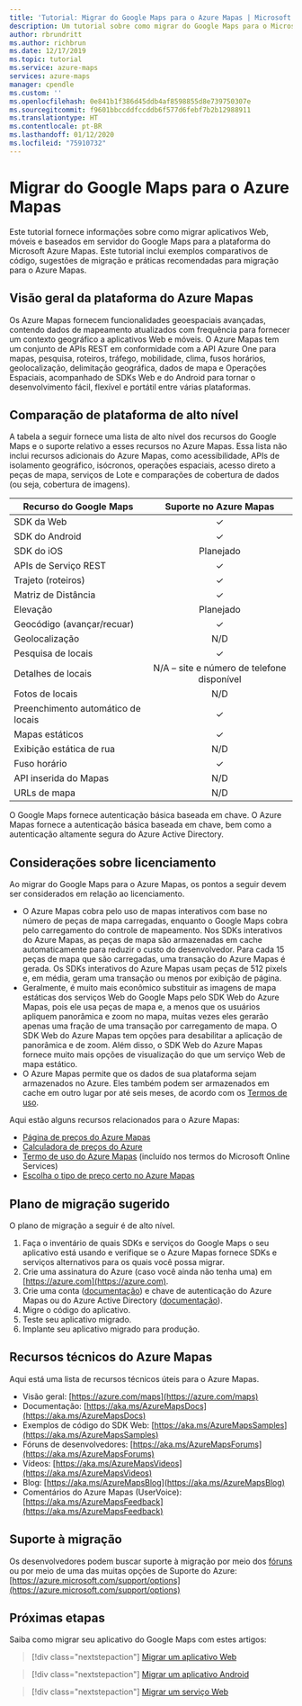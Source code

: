 ```yaml
---
title: 'Tutorial: Migrar do Google Maps para o Azure Mapas | Microsoft Azure Mapas'
description: Um tutorial sobre como migrar do Google Maps para o Microsoft Azure Mapas. As diretrizes orientam você sobre como alternar para as APIs e SDKs do Azure Mapas.
author: rbrundritt
ms.author: richbrun
ms.date: 12/17/2019
ms.topic: tutorial
ms.service: azure-maps
services: azure-maps
manager: cpendle
ms.custom: ''
ms.openlocfilehash: 0e841b1f386d45ddb4af8598855d8e739750307e
ms.sourcegitcommit: f9601bbccddfccddb6f577d6febf7b2b12988911
ms.translationtype: HT
ms.contentlocale: pt-BR
ms.lasthandoff: 01/12/2020
ms.locfileid: "75910732"
---
```

# <a name="migrate-from-google-maps-to-azure-maps"></a>Migrar do Google Maps para o Azure Mapas

Este tutorial fornece informações sobre como migrar aplicativos Web, móveis e baseados em servidor do Google Maps para a plataforma do Microsoft Azure Mapas. Este tutorial inclui exemplos comparativos de código, sugestões de migração e práticas recomendadas para migração para o Azure Mapas.

## <a name="azure-maps-platform-overview"></a>Visão geral da plataforma do Azure Mapas

Os Azure Mapas fornecem funcionalidades geoespaciais avançadas, contendo dados de mapeamento atualizados com frequência para fornecer um contexto geográfico a aplicativos Web e móveis. O Azure Mapas tem um conjunto de APIs REST em conformidade com a API Azure One para mapas, pesquisa, roteiros, tráfego, mobilidade, clima, fusos horários, geolocalização, delimitação geográfica, dados de mapa e Operações Espaciais, acompanhado de SDKs Web e do Android para tornar o desenvolvimento fácil, flexível e portátil entre várias plataformas.

## <a name="high-level-platform-comparison"></a>Comparação de plataforma de alto nível

A tabela a seguir fornece uma lista de alto nível dos recursos do Google Maps e o suporte relativo a esses recursos no Azure Mapas. Essa lista não inclui recursos adicionais do Azure Mapas, como acessibilidade, APIs de isolamento geográfico, isócronos, operações espaciais, acesso direto a peças de mapa, serviços de Lote e comparações de cobertura de dados (ou seja, cobertura de imagens).

| Recurso do Google Maps         | Suporte no Azure Mapas                     |
|-----------------------------|:--------------------------------------:|
| SDK da Web                     | ✓                                      |
| SDK do Android                 | ✓                                      |
| SDK do iOS                     | Planejado                                |
| APIs de Serviço REST           | ✓                                      |
| Trajeto (roteiros)        | ✓                                      |
| Matriz de Distância             | ✓                                      |
| Elevação                   | Planejado                                |
| Geocódigo (avançar/recuar) | ✓                                      |
| Geolocalização                 | N/D                                    |
| Pesquisa de locais               | ✓                                      |
| Detalhes de locais              | N/A – site e número de telefone disponível |
| Fotos de locais               | N/D                                    |
| Preenchimento automático de locais          | ✓                                      |
| Mapas estáticos                 | ✓                                      |
| Exibição estática de rua          | N/D                                    |
| Fuso horário                   | ✓                                      |
| API inserida do Mapas           | N/D                                    |
| URLs de mapa                    | N/D                                    |

O Google Maps fornece autenticação básica baseada em chave. O Azure Mapas fornece a autenticação básica baseada em chave, bem como a autenticação altamente segura do Azure Active Directory.

## <a name="licensing-considerations"></a>Considerações sobre licenciamento

Ao migrar do Google Maps para o Azure Mapas, os pontos a seguir devem ser considerados em relação ao licenciamento.

- O Azure Mapas cobra pelo uso de mapas interativos com base no número de peças de mapa carregadas, enquanto o Google Maps cobra pelo carregamento do controle de mapeamento. Nos SDKs interativos do Azure Mapas, as peças de mapa são armazenadas em cache automaticamente para reduzir o custo do desenvolvedor. Para cada 15 peças de mapa que são carregadas, uma transação do Azure Mapas é gerada. Os SDKs interativos do Azure Mapas usam peças de 512 pixels e, em média, geram uma transação ou menos por exibição de página.
- Geralmente, é muito mais econômico substituir as imagens de mapa estáticas dos serviços Web do Google Maps pelo SDK Web do Azure Mapas, pois ele usa peças de mapa e, a menos que os usuários apliquem panorâmica e zoom no mapa, muitas vezes eles gerarão apenas uma fração de uma transação por carregamento de mapa. O SDK Web do Azure Mapas tem opções para desabilitar a aplicação de panorâmica e de zoom. Além disso, o SDK Web do Azure Mapas fornece muito mais opções de visualização do que um serviço Web de mapa estático.
- O Azure Mapas permite que os dados de sua plataforma sejam armazenados no Azure. Eles também podem ser armazenados em cache em outro lugar por até seis meses, de acordo com os [Termos de uso](https://www.microsoftvolumelicensing.com/DocumentSearch.aspx?Mode=3&DocumentTypeId=46).

Aqui estão alguns recursos relacionados para o Azure Mapas:

- [Página de preços do Azure Mapas](https://azure.microsoft.com/pricing/details/azure-maps/)
- [Calculadora de preços do Azure](https://azure.microsoft.com/pricing/calculator/?service=azure-maps)
- [Termo de uso do Azure Mapas](https://www.microsoftvolumelicensing.com/DocumentSearch.aspx?Mode=3&DocumentTypeId=46) (incluído nos termos do Microsoft Online Services)
- [Escolha o tipo de preço certo no Azure Mapas](https://docs.microsoft.com/azure/azure-maps/choose-pricing-tier)

## <a name="suggested-migration-plan"></a>Plano de migração sugerido

O plano de migração a seguir é de alto nível.

1. Faça o inventário de quais SDKs e serviços do Google Maps o seu aplicativo está usando e verifique se o Azure Mapas fornece SDKs e serviços alternativos para os quais você possa migrar.
2. Crie uma assinatura do Azure (caso você ainda não tenha uma) em [https://azure.com](https://azure.com).
3. Crie uma conta ([documentação](https://docs.microsoft.com/azure/azure-maps/how-to-manage-account-keys)) e chave de autenticação do Azure Mapas ou do Azure Active Directory ([documentação](https://docs.microsoft.com/azure/azure-maps/how-to-manage-authentication)).
4. Migre o código do aplicativo.
5. Teste seu aplicativo migrado.
6. Implante seu aplicativo migrado para produção.

## <a name="azure-maps-technical-resources"></a>Recursos técnicos do Azure Mapas

Aqui está uma lista de recursos técnicos úteis para o Azure Mapas.

- Visão geral: [https://azure.com/maps](https://azure.com/maps)
- Documentação: [https://aka.ms/AzureMapsDocs](https://aka.ms/AzureMapsDocs)
- Exemplos de código do SDK Web: [https://aka.ms/AzureMapsSamples](https://aka.ms/AzureMapsSamples)
- Fóruns de desenvolvedores: [https://aka.ms/AzureMapsForums](https://aka.ms/AzureMapsForums)
- Vídeos: [https://aka.ms/AzureMapsVideos](https://aka.ms/AzureMapsVideos)
- Blog: [https://aka.ms/AzureMapsBlog](https://aka.ms/AzureMapsBlog)
- Comentários do Azure Mapas (UserVoice): [https://aka.ms/AzureMapsFeedback](https://aka.ms/AzureMapsFeedback)

## <a name="migration-support"></a>Suporte à migração

Os desenvolvedores podem buscar suporte à migração por meio dos [fóruns](https://aka.ms/AzureMapsForums) ou por meio de uma das muitas opções de Suporte do Azure: [https://azure.microsoft.com/support/options](https://azure.microsoft.com/support/options)

## <a name="next-steps"></a>Próximas etapas

Saiba como migrar seu aplicativo do Google Maps com estes artigos:

> [!div class="nextstepaction"]
> [Migrar um aplicativo Web](migrate-from-google-maps-web-app.md)

> [!div class="nextstepaction"]
> [Migrar um aplicativo Android](migrate-from-google-maps-android-app.md)

> [!div class="nextstepaction"]
> [Migrar um serviço Web](migrate-from-google-maps-web-services.md)
